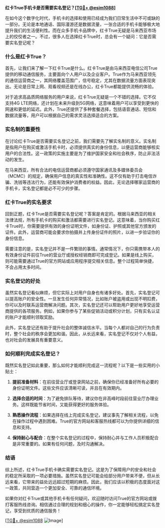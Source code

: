 **红卡True手机卡是否需要实名登记？[[TG💪+ @esim1088](https://t.me/s/esim1088)]**

在如今这个数字化时代，手机卡的选择和使用已经成为我们日常生活中不可或缺的一部分。无论是本地通话、国际漫游还是数据流量，一张合适的手机卡能够极大地提升我们的生活便利性。而在众多手机卡品牌中，红卡True无疑是马来西亚市场上的佼佼者之一。不过，很多人在选择红卡True时，总会有一个疑问：它是否需要实名登记呢？

### 什么是红卡True？

首先，让我们来了解一下红卡True是什么。红卡True是由马来西亚电信公司True提供的移动通信服务，主要面向个人用户以及企业客户。True作为马来西亚领先的通信运营商之一，其网络覆盖范围广，信号稳定，尤其在数据流量方面表现突出。无论是日常上网、观看视频还是在线办公，红卡True都能提供流畅的体验。

对于追求高品质网络服务的用户来说，红卡True无疑是一个不错的选择。它不仅支持4G LTE网络，还计划在未来升级到5G网络，这意味着用户可以享受到更快的网速和更低的延迟。此外，True还提供了多种套餐选择，包括语音通话、短信和数据流量等，用户可以根据自己的需求灵活选择适合的方案。

### 实名制的重要性

在讨论红卡True是否需要实名登记之前，我们需要先了解实名制的意义。实名制是指用户在购买或激活手机卡时，必须提供真实的身份信息，以便运营商能够核实用户的合法性。这一政策的实施主要是为了维护国家安全和社会秩序，防止非法活动的发生。

在马来西亚，所有合法的电信运营商都必须遵守国家通讯及多媒体委员会（MCMC）的规定，确保用户信息的真实性和准确性。这不仅有助于打击电信诈骗、洗钱等违法行为，还能有效保护消费者的权益。因此，无论选择哪家运营商的手机卡，实名登记都是必不可少的步骤。

### 红卡True的实名要求

回到正题，红卡True是否需要实名登记呢？答案是肯定的。根据马来西亚的相关法律法规，所有手机卡的购买和激活都需要进行实名登记。这意味着，当你购买红卡True时，你需要提供有效的身份证明文件，如身份证、护照或其他官方颁发的证件。此外，运营商可能会要求你拍摄并上传身份证件的照片，以进一步验证你的身份信息。

需要注意的是，实名登记并不是一件繁琐的事情。通常情况下，你只需携带本人的有效身份证件前往True的营业厅或授权经销商即可完成登记。如果是线上购买，则可能需要通过True的官方网站或应用程序提交相关信息。整个过程简单快捷，不会占用太多时间。

### 实名登记的好处

虽然实名登记看似麻烦，但它实际上对用户自身也有诸多好处。首先，实名登记可以提高账户的安全性。一旦发生任何异常情况，比如账户被盗用或出现不明扣费，你可以及时联系运营商解决问题。其次，实名登记还可以帮助用户更好地享受运营商提供的各项服务。例如，如果你参与了某些促销活动或积分计划，只有实名认证的账户才能顺利领取奖励。

此外，实名登记还有助于提升社会的整体诚信水平。当每个人都对自己的行为负责时，整个社会的秩序会更加和谐。因此，从长远来看，实名登记不仅对个人有益，也对社会的发展具有重要意义。

### 如何顺利完成实名登记？

既然实名登记如此重要，那么如何才能顺利完成这一流程呢？以下是一些实用的小贴士：

1. **提前准备材料**：在前往营业厅或登录网站之前，确保你已经准备好所有必要的身份证明文件。这些文件应该清晰可读，并且在有效期内。

2. **选择合适的时间**：为了避免排队等待，建议你在非高峰时段前往营业厅办理业务。这样既能节省时间，又能获得更好的服务体验。

3. **熟悉操作流程**：如果选择在线上完成实名登记，建议事先了解相关流程，以免在操作过程中遇到困难。True的官方网站和客服热线都可以为你提供详细的信息和支持。

4. **保持耐心与配合**：在整个实名登记的过程中，保持耐心并与工作人员积极配合是非常重要的。如果有任何问题，及时沟通解决。

### 结语

综上所述，红卡True手机卡确实需要实名登记。这是为了保障用户的安全和社会的稳定所采取的一项必要措施。虽然实名登记可能会给部分用户带来不便，但从长远来看，它带来的益处远远超过短期的麻烦。因此，我们应该以积极的态度面对这一政策，共同营造一个更加安全、可靠的通信环境。

如果你对红卡True或其他手机卡有任何疑问，欢迎随时访问True的官方网站或拨打客服热线咨询。相信通过合理的规划和细心的操作，你一定能够轻松搞定实名登记，享受到优质的通信服务！

[[TG💪+ @esim1088](https://t.me/s/esim1088) ![Image](https://i.postimg.cc/4NQfJmqS/Snipaste-2025-05-13-00-14-12.png)]